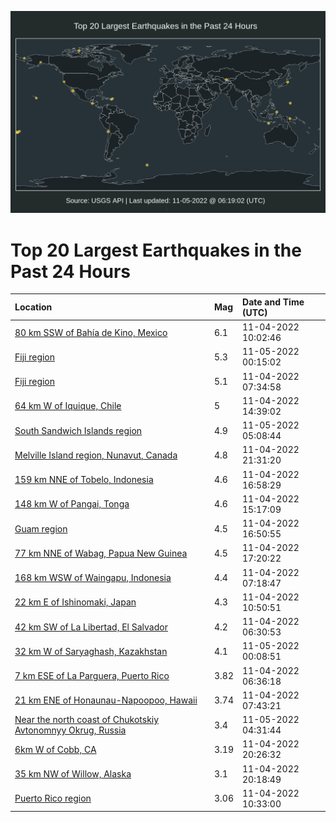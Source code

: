 ![Map](./map.png)

# Top 20 Largest Earthquakes in the Past 24 Hours

| Location | Mag | Date and Time (UTC) |
|:---|:---|:---|
| [80 km SSW of Bahía de Kino, Mexico](https://earthquake.usgs.gov/earthquakes/eventpage/us7000imgl) | 6.1 | 11-04-2022 10:02:46 |
| [Fiji region](https://earthquake.usgs.gov/earthquakes/eventpage/us7000imm3) | 5.3 | 11-05-2022 00:15:02 |
| [Fiji region](https://earthquake.usgs.gov/earthquakes/eventpage/us7000img0) | 5.1 | 11-04-2022 07:34:58 |
| [64 km W of Iquique, Chile](https://earthquake.usgs.gov/earthquakes/eventpage/us7000imhd) | 5 | 11-04-2022 14:39:02 |
| [South Sandwich Islands region](https://earthquake.usgs.gov/earthquakes/eventpage/us7000immy) | 4.9 | 11-05-2022 05:08:44 |
| [Melville Island region, Nunavut, Canada](https://earthquake.usgs.gov/earthquakes/eventpage/us7000iml4) | 4.8 | 11-04-2022 21:31:20 |
| [159 km NNE of Tobelo, Indonesia](https://earthquake.usgs.gov/earthquakes/eventpage/us7000imjp) | 4.6 | 11-04-2022 16:58:29 |
| [148 km W of Pangai, Tonga](https://earthquake.usgs.gov/earthquakes/eventpage/us7000imid) | 4.6 | 11-04-2022 15:17:09 |
| [Guam region](https://earthquake.usgs.gov/earthquakes/eventpage/us7000immr) | 4.5 | 11-04-2022 16:50:55 |
| [77 km NNE of Wabag, Papua New Guinea](https://earthquake.usgs.gov/earthquakes/eventpage/us7000imjr) | 4.5 | 11-04-2022 17:20:22 |
| [168 km WSW of Waingapu, Indonesia](https://earthquake.usgs.gov/earthquakes/eventpage/us7000imfy) | 4.4 | 11-04-2022 07:18:47 |
| [22 km E of Ishinomaki, Japan](https://earthquake.usgs.gov/earthquakes/eventpage/us7000imgt) | 4.3 | 11-04-2022 10:50:51 |
| [42 km SW of La Libertad, El Salvador](https://earthquake.usgs.gov/earthquakes/eventpage/us7000imfp) | 4.2 | 11-04-2022 06:30:53 |
| [32 km W of Saryaghash, Kazakhstan](https://earthquake.usgs.gov/earthquakes/eventpage/us7000imlz) | 4.1 | 11-05-2022 00:08:51 |
| [7 km ESE of La Parguera, Puerto Rico](https://earthquake.usgs.gov/earthquakes/eventpage/pr2022308000) | 3.82 | 11-04-2022 06:36:18 |
| [21 km ENE of Honaunau-Napoopoo, Hawaii](https://earthquake.usgs.gov/earthquakes/eventpage/hv73207067) | 3.74 | 11-04-2022 07:43:21 |
| [Near the north coast of Chukotskiy Avtonomnyy Okrug, Russia](https://earthquake.usgs.gov/earthquakes/eventpage/us7000immu) | 3.4 | 11-05-2022 04:31:44 |
| [6km W of Cobb, CA](https://earthquake.usgs.gov/earthquakes/eventpage/nc73803326) | 3.19 | 11-04-2022 20:26:32 |
| [35 km NW of Willow, Alaska](https://earthquake.usgs.gov/earthquakes/eventpage/ak022e5pjixd) | 3.1 | 11-04-2022 20:18:49 |
| [Puerto Rico region](https://earthquake.usgs.gov/earthquakes/eventpage/pr71380843) | 3.06 | 11-04-2022 10:33:00 |
